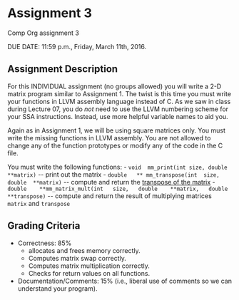 # Assignment 3
Comp Org assignment 3

DUE DATE: 11:59 p.m., Friday, March 11th, 2016.

## Assignment Description

For this  INDIVIDUAL assignment (no  groups allowed) you will  write a
2-D matrix  program similar to Assignment  1.  The twist  is this time
you must write your functions  in LLVM assembly language instead of C.
As we  saw in class during  Lecture 07, you  do *not* need to  use the
LLVM numbering  scheme for your  SSA instructions.  Instead,  use more
helpful variable names to aid you.

Again as in Assignment 1, we  will be using square matrices only.  You
must  write the  missing  functions  in LLVM  assembly.   You are  not
allowed to change any of the  function prototypes or modify any of the
code in the C file.

You  must write the  following functions:  - `void  mm_print(int size,
double   **matrix)`   --  print   out   the   matrix   -  `double   **
mm_transpose(int  size, double  **matrix)` --  compute and  return the
[transpose  of the  matrix](https://en.wikipedia.org/wiki/Transpose) -
`double    **mm_matrix_mult(int   size,   double    **matrix,   double
**transpose)` -- compute and return the result of multiplying matrices
`matrix` and `transpose`

## Grading Criteria

* Correctness: 85%
  - allocates and frees memory correctly.
  - Computes matrix swap correctly.
  - Computes matrix multiplication correctly.
  - Checks for return values on all functions.
* Documentation/Comments: 15% (i.e., liberal use of comments so we can understand your program).
